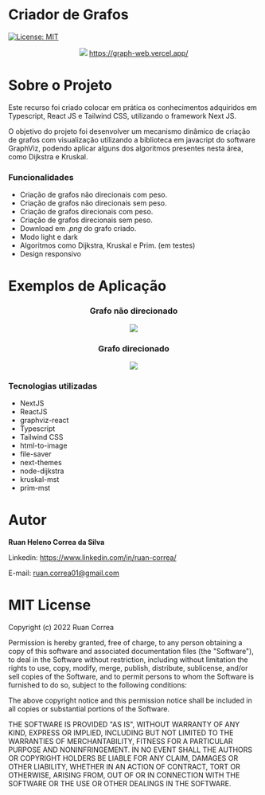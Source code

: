# Criador de Grafos
[![License: MIT](https://img.shields.io/badge/License-MIT-yellow.svg)](https://opensource.org/licenses/MIT)

<div>
    <div align = "center">
        <img src="https://user-images.githubusercontent.com/47988061/155004556-e9371621-9da1-4ae5-9fc0-992d58b73c5c.png" />
        <a href="https://graph-web.vercel.app/" target="_blank">https://graph-web.vercel.app/</a>
    </div>
</div>

# Sobre o Projeto

<p>Este recurso foi criado colocar em prática os conhecimentos adquiridos em Typescript, React JS e Tailwind CSS, utilizando o framework Next JS.</p>

<p>O objetivo do projeto foi desenvolver um mecanismo dinâmico de criação de grafos com visualização utilizando a biblioteca em javacript do software GraphViz, podendo aplicar alguns dos algoritmos presentes nesta área, como Dijkstra e Kruskal.</p>

<div>
    <h3>Funcionalidades</h3>
    <ul>
        <li>Criação de grafos não direcionais com peso.</li>
        <li>Criação de grafos não direcionais sem peso.</li>
        <li>Criação de grafos direcionais com peso.</li>
        <li>Criação de grafos direcionais sem peso.</li>
        <li>Download em <i>.png</i> do grafo criado.</li>
        <li>Modo light e dark</li>
        <li>Algoritmos como Dijkstra, Kruskal e Prim. (em testes)</li>
        <li>Design responsivo</li>
    </ul>
</div>


# Exemplos de Aplicação

<div>
    <div align = "center">
    <h3>Grafo não direcionado</h3>
    <img src="https://user-images.githubusercontent.com/47988061/155004843-d5acb7c0-1369-4c75-b7f7-b736a2a6d5f5.gif"/>
    </div>
    <div align = "center">
    <h3>Grafo direcionado</h3>
    <img src="https://user-images.githubusercontent.com/47988061/155004796-3f389e6e-f196-4ec4-b76b-b3f4bcd20463.gif"/>
    </div>
    <h3>Tecnologias utilizadas</h3>
    <ul>
        <li>NextJS</li>
        <li>ReactJS</li>
        <li>graphviz-react</li>
        <li>Typescript</li>
        <li>Tailwind CSS</li>
        <li>html-to-image</li>
        <li>file-saver</li>
        <li>next-themes</li>
        <li>node-dijkstra</li>
        <li>kruskal-mst</li>
        <li>prim-mst</li>
    </ul>
</div>

# Autor

<p><b>Ruan Heleno Correa da Silva</b></p>

Linkedin: https://www.linkedin.com/in/ruan-correa/

E-mail: ruan.correa01@gmail.com 


# MIT License

Copyright (c) 2022 Ruan Correa

Permission is hereby granted, free of charge, to any person obtaining a copy
of this software and associated documentation files (the "Software"), to deal
in the Software without restriction, including without limitation the rights
to use, copy, modify, merge, publish, distribute, sublicense, and/or sell
copies of the Software, and to permit persons to whom the Software is
furnished to do so, subject to the following conditions:

The above copyright notice and this permission notice shall be included in all
copies or substantial portions of the Software.

THE SOFTWARE IS PROVIDED "AS IS", WITHOUT WARRANTY OF ANY KIND, EXPRESS OR
IMPLIED, INCLUDING BUT NOT LIMITED TO THE WARRANTIES OF MERCHANTABILITY,
FITNESS FOR A PARTICULAR PURPOSE AND NONINFRINGEMENT. IN NO EVENT SHALL THE
AUTHORS OR COPYRIGHT HOLDERS BE LIABLE FOR ANY CLAIM, DAMAGES OR OTHER
LIABILITY, WHETHER IN AN ACTION OF CONTRACT, TORT OR OTHERWISE, ARISING FROM,
OUT OF OR IN CONNECTION WITH THE SOFTWARE OR THE USE OR OTHER DEALINGS IN THE
SOFTWARE.
